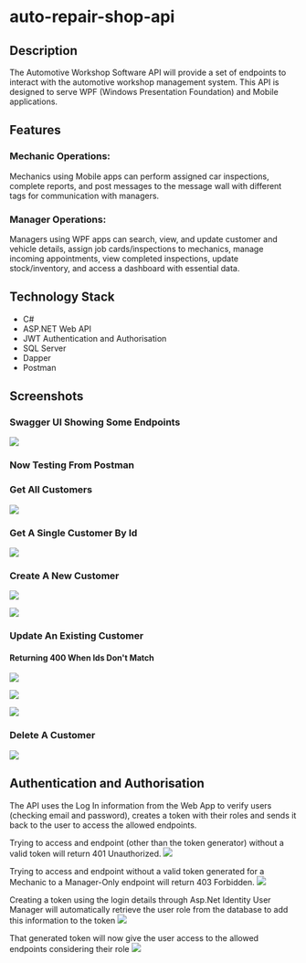 # auto-repair-shop-api

## Description

The Automotive Workshop Software API will provide a set of endpoints to interact with the automotive workshop management system. This API is designed to serve WPF (Windows Presentation Foundation) and Mobile applications.

## Features 

### Mechanic Operations: 

Mechanics using Mobile apps can perform assigned car inspections, complete reports, and post messages to the message wall with different tags for communication with managers.

### Manager Operations: 

Managers using WPF apps can search, view, and update customer and vehicle details, assign job cards/inspections to mechanics, manage incoming appointments, view completed inspections, update stock/inventory, and access a dashboard with essential data.

## Technology Stack
- C#
- ASP.NET Web API
- JWT Authentication and Authorisation
- SQL Server
- Dapper
- Postman

## Screenshots

### Swagger UI Showing Some Endpoints

![](https://lh3.googleusercontent.com/pw/AIL4fc_CDUE4PmCWQpFwwGNK6zslr892LNteGTfm3mtGfdxBhKZxhOP1ZZANp3Jp0ImLRl_tXueWQdU_mNsEQ0w5wMmQwh69HX27tdJ7AMg28YZZP9zZxCqMacTOqTgL_3CPG6EdAsdWPsM1qP0SdyjRc8BS=w1866-h952-s-no)

### Now Testing From Postman

### Get All Customers 

![](https://lh3.googleusercontent.com/pw/AIL4fc8HXoqd98uQ241Yj1_pqonkhXTOAshTj3sLgwSauWZKEgWfvq2viaYoYWoYZmEJhogxExNDvt7Lo-W4XTlVN2_RSti6FKfkLPqIvEwhTAIoxCVB1-IEt0c4A3BzVVQ4SjkmTXxRhXWyIGcf3yT27NqO=w1162-h963-s-no)

### Get A Single Customer By Id

![](https://lh3.googleusercontent.com/pw/AIL4fc9nbfQETbE6AGAG-yKwJSMTDEu0H-qe5tVR1VLlZ6WU74jnOyACeUFet3SCg2iTavxZ-pelATPkrJBX6-wulg4jc6Q6Z0zjCdi7IyLvOwCH-3CuLkGHptC3Mz-vG0zBYefkvmEWXQSjN_-3hmqAvFYE=w609-h530-s-no)

### Create A New Customer

![](https://lh3.googleusercontent.com/pw/AIL4fc-cjCnNRaYa2aHEFRdT2YO0RseORx4V05ZHrpIJC4Oc1c-6K_fki38fNO8E72RBW6jS-LCJzKjwhbkCotdEuBD6hD2F1iTE9jqTO8umYJ7VF3SJRavK8s6iE_WpN6s837FMO8sG2lTpt6zxaNMJUzRt=w666-h525-s-no)

![](https://lh3.googleusercontent.com/pw/AIL4fc9HzLPVOQTC_pc9JzayhXG53mMDWs8-k5H9ylbU9n4683PdmC2td_piLP5cB0v-My06bGYBGe08m00Cf93tHqPYa-xQ78jNXWy8zTqulnzojzT6aIfbxhdvkSZaS-tr7QIribojvMuxEUxFMFIsh-DZ=w627-h470-s-no)

### Update An Existing Customer

#### Returning 400 When Ids Don't Match

![](https://lh3.googleusercontent.com/pw/AIL4fc_6EwM8lYEzGx3ZxcdL5v_nIn8iHzM3vaqwIThv1UtZzWokGsVwv0pSfPicR_GMj8FbOeyNA9717tI-K-8dwa123fv3QBxOEGF0XpkRn0Bh4PTmjRgjARFoxYrzGopxZ_0HpEVncbZraJWo28-qhFxB=w544-h541-s-no)

![](https://lh3.googleusercontent.com/pw/AIL4fc_FGX1nmODTd0fMAmXUzACG7v8YkMuygWC4YXEhbpiSE2JSnfIUc5IZDmblJrM_odnC949TlCGX0qHDvfZ-pprkP0CTS_8xSDQWDQlRe_pmOI_z-D9tJ4rg25XsfyhThg06wUM0lzkAHrdmUt8nK8Vs=w567-h547-s-no)

![](https://lh3.googleusercontent.com/pw/AIL4fc-OQEMIH43DSfRS17R7F0219mPBGnEQGceAI18ipzR-sxs26uOfkutm-_-yyFxa8U-ds_1IXrXcAtmKAIQskcP8vwAnNasr1-IrlLm6V8fJI0dgUoG1lGQDmfVRmusHTzmZz0lXEoaXy78jefr_qBsz=w534-h429-s-no)

### Delete A Customer

![](https://lh3.googleusercontent.com/pw/AIL4fc_mtXS9guY91BdodT192KulpkgYxQXw2biQMIQ99vlE7IZzG5oCsQDcP0eiReTpu39AxCX9WXSLgCYe3VsGK-qI3hdqLQvnZhYW00-TYehSEWFrnYOF7Sy6dTJeTmukI8KAl51cUXi_b9SWCPSjh-V0=w546-h414-s-no)

## Authentication and Authorisation

The API uses the Log In information from the Web App to verify users (checking email and password), creates a token with their roles and sends it back to the user to access the allowed endpoints.

Trying to access and endpoint (other than the token generator) without a valid token will return 401 Unauthorized.
![](https://lh3.googleusercontent.com/pw/AIL4fc9tXA0r0t6ozyAIgydI-KdXNpP5WX3eo69CW3v7ZljhCTucvm8bA4WmX58CXNm5noXU__avkVWz_76OiQi7XUKbbtKkzldtaWGW8fekGK-B4mH2MmC9G5iAJfjvakwnd_yLnGltLtnSEdddoDonoVCx=w1018-h421-s-no)

Trying to access and endpoint without a valid token generated for a Mechanic to a Manager-Only endpoint will return 403 Forbidden.
![](https://lh3.googleusercontent.com/pw/AIL4fc-P2ZVO9NjTdDJfSKeTK8eGNetoWKRKqzcRfE4nnlPP-9e4vBeNhhVnS8IeULjTN2Oq51cTmjcanSJWcLiaMBIqfI7KxI6xOM9uXHlhFnnM0h-on4r4ioQa6_NW6aNmq77xt4zuLiVX3K3PSy3iT1Of=w1062-h600-s-no)

Creating a token using the login details through Asp.Net Identity User Manager will automatically retrieve the user role from the database to add this information to the token
![](https://lh3.googleusercontent.com/pw/AIL4fc9TBIb23GFJCkjQpVxyBI52fldHTLKFb3PQkjAgiohsPdXvgIOoh1y8ZTFJQHy1hFyGmYRsOJJkMaqAWVY3j1UAGjaWUtsFZ102syF1Hfl-I0Q4ETgtrhBy39HE_SoQddq_Dc_PBJYf_LQuBfO7sOTS=w772-h753-s-no)

That generated token will now give the user access to the allowed endpoints considering their role
![](https://lh3.googleusercontent.com/pw/AIL4fc9lvhYm9t-8KekMwlzvjRruVxnbm5RJLz_rE40snrne_h6fBU0J1OKdj1BLzbflkyDO5-S8fXQNdj7cZ88TT6dT4NjtqHfpgwmrA5bxCYGLQ_ZvGZQRUs6eSiIZC5x7TOznsstdpwNevhRcnO13Nf0l=w1165-h882-s-no)